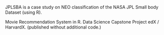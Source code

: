 JPLSBA is a case study on NEO classification of the NASA JPL Small body Dataset (using R).


Movie Recommendation System in R. Data Science Capstone Project edX / HarvardX. 
(published without additional code.)
